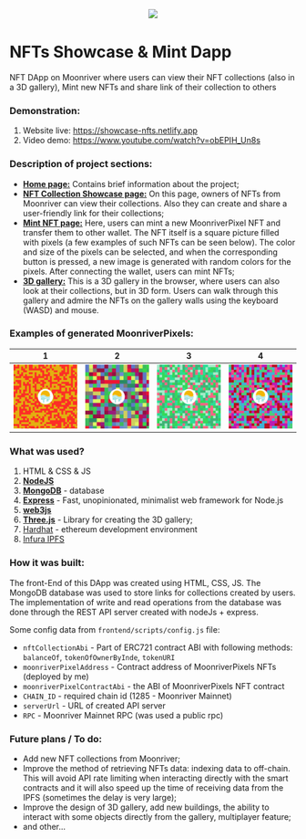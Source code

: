 <p align="center"><img src="https://hackerlink.s3.amazonaws.com/static/files/NftShowCase2.png" width="700px"></p>

# NFTs Showcase & Mint Dapp

NFT DApp on Moonriver where users can view their NFT collections (also in a 3D gallery), Mint new NFTs and share link of their collection to others


### Demonstration:

1. Website live: https://showcase-nfts.netlify.app
2. Video demo: https://www.youtube.com/watch?v=obEPIH_Un8s


### Description of project sections:

- <ins>**Home page:**</ins> Contains brief information about the project;
- <ins>**NFT Collection Showcase page:**</ins> On this page, owners of NFTs from Moonriver can view their collections. Also they can create and share a user-friendly link for their collections;
- <ins>**Mint NFT page:**</ins> Here, users can mint a new MoonriverPixel NFT and transfer them to other wallet. The NFT itself is a square picture filled with pixels (a few examples of such NFTs can be seen below). The color and size of the pixels can be selected, and when the corresponding button is pressed, a new image is generated with random colors for the pixels. After connecting the wallet, users can mint NFTs;
- <ins>**3D gallery:**</ins> This is a 3D gallery in the browser, where users can also look at their collections, but in 3D form. Users can walk through this gallery and admire the NFTs on the gallery walls using the keyboard (WASD) and mouse.


### Examples of generated MoonriverPixels:

1           |  2 |  3 |  4
:-------------------------:|:-------------------------:|:-------------------------:|:-------------------------:
![](frontend/images/pixels/1.png)  |  ![](frontend/images/pixels/2.png) |  ![](frontend/images/pixels/3.png) |  ![](frontend/images/pixels/4.png)


### What was used?

1. HTML & CSS & JS
2. [**NodeJS**](https://nodejs.org/en/)
3. [**MongoDB**](https://www.mongodb.com/) - database
4. [**Express**](https://expressjs.com/) - Fast, unopinionated, minimalist web framework for Node.js
5. [**web3js**](https://web3js.readthedocs.io/en/v1.7.3)
6. [**Three.js**](https://threejs.org) - Library for creating the 3D gallery;
8. [Hardhat](https://hardhat.org/) - ethereum development environment
9. [Infura IPFS](https://infura.io/product/ipfs)

### How it was built:

The front-End of this DApp was created using HTML, CSS, JS. 
The MongoDB database was used to store links for collections created by users. The implementation of write and read operations from the database was done through the REST API server created with nodeJs + express.

Some config data from `frontend/scripts/config.js` file:
  * `nftCollectionAbi` - Part of ERC721 contract ABI with following methods: `balanceOf`, `tokenOfOwnerByInde`, `tokenURI`
  * `moonriverPixelAddress` - Contract address of MoonriverPixels NFTs (deployed by me)
  * `moonriverPixelContractAbi` - the ABI of MoonriverPixels NFT contract
  * `CHAIN_ID` - required chain id (1285 - Moonriver Mainnet)
  * `serverUrl` - URL of created API server
  * `RPC` - Moonriver Mainnet RPC (was used a public rpc)

### Future plans / To do:

* Add new NFT collections from Moonriver;
* Improve the method of retrieving NFTs data: indexing data to off-chain. This will avoid API rate limiting when interacting directly with the smart contracts and it will also speed up the time of receiving data from the IPFS (sometimes the delay is very large);
* Improve the design of 3D gallery, add new buildings, the ability to interact with some objects directly from the gallery, multiplayer feature;
* and other...

